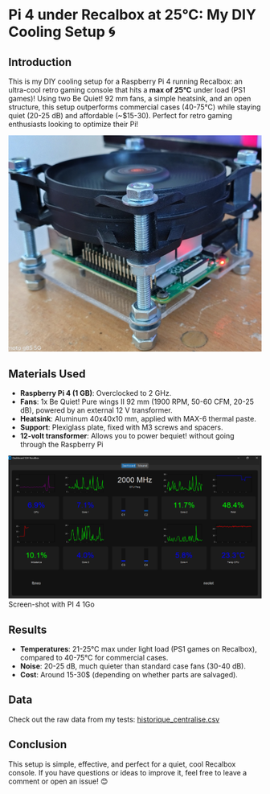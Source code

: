# Pi 4 under Recalbox at 25°C: My DIY Cooling Setup 🌀

## Introduction
This is my DIY cooling setup for a Raspberry Pi 4 running Recalbox: an ultra-cool retro gaming console that hits a **max of 25°C** under load (PS1 games)! Using two Be Quiet! 92 mm fans, a simple heatsink, and an open structure, this setup outperforms commercial cases (40-75°C) while staying quiet (20-25 dB) and affordable (~$15-30). Perfect for retro gaming enthusiasts looking to optimize their Pi!

![Full Setup](https://github.com/Lachtougne/Pi-Cooling-DIY/blob/main/Setup_pi_4.jpg?raw=true)

## Materials Used
- **Raspberry Pi 4 (1 GB)**: Overclocked to 2 GHz.
- **Fans**: 1x Be Quiet! Pure wings II 92 mm (1900 RPM, 50-60 CFM, 20-25 dB), powered by an external 12 V transformer.
- **Heatsink**: Aluminum 40x40x10 mm, applied with MAX-6 thermal paste.
- **Support**: Plexiglass plate, fixed with M3 screws and spacers.
- **12-volt transformer**: Allows you to power bequiet! without going through the Raspberry Pi

![Dashboard](https://github.com/Lachtougne/Pi-Cooling-DIY/blob/main/Dashboard.png?raw=true)
Screen-shot with PI 4 1Go

## Results
- **Temperatures**: 21-25°C max under light load (PS1 games on Recalbox), compared to 40-75°C for commercial cases.
- **Noise**: 20-25 dB, much quieter than standard case fans (30-40 dB).
- **Cost**: Around 15-30$ (depending on whether parts are salvaged).

## Data
Check out the raw data from my tests: [historique_centralise.csv](https://github.com/Lachtougne/Pi-Cooling-DIY/blob/main/historique_centralise.csv)

## Conclusion
This setup is simple, effective, and perfect for a quiet, cool Recalbox console. If you have questions or ideas to improve it, feel free to leave a comment or open an issue! 😊
